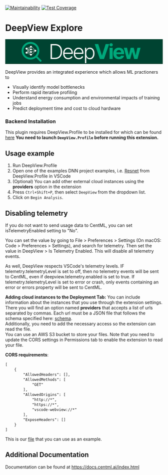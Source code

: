 [![Maintainability](https://api.codeclimate.com/v1/badges/0001287428a20bef03ad/maintainability)](https://codeclimate.com/github/CentML/DeepView.Explore/maintainability)
[![Test Coverage](https://api.codeclimate.com/v1/badges/0001287428a20bef03ad/test_coverage)](https://codeclimate.com/github/CentML/DeepView.Explore/test_coverage)

# DeepView Explore
![DeepView](https://raw.githubusercontent.com/CentML/DeepView.Explore/main/deepview-explore/react-ui/public/resources/deepview.png)

DeepView provides an integrated experience which allows ML practioners to
- Visually identify model bottlenecks
- Perform rapid iterative profiling
- Understand energy consumption and environmental impacts of training jobs
- Predict deployment time and cost to cloud hardware

### Backend Installation
This plugin requires DeepView.Profile to be installed for which can be found [here](https://github.com/CentML/DeepView.Profile) **You need to launch `DeepView.Profile` before running this extension.**

## Usage example
1. Run DeepView.Profile
2. Open one of the examples DNN project examples, i.e. [Resnet](https://github.com/CentML/DeepView.Profile/tree/main/examples/resnet) from DeepView.Profile in VSCode
3. (Optional) You can add other external cloud instances using the **providers** option in the extension
4. Press `Ctrl+Shift+P`, then select `DeepView` from the dropdown list.
5. Click on `Begin Analysis`.

## Disabling telemetry
If you do not want to send usage data to CentML, you can set isTelemetryEnabled setting to "No".

You can set the value by going to File > Preferences > Settings (On macOS: Code > Preferences > Settings), and search for telemetry. Then set the value in DeepView > Is Telemetry Enabled. This will disable all telemetry events.

As well, DeepView respects VSCode's telemetry levels. IF telemetry.telemetryLevel is set to off, then no telemetry events will be sent to CentML, even if deepview.telemetry.enabled is set to true. If telemetry.telemetryLevel is set to error or crash, only events containing an error or errors property will be sent to CentML.

**Adding cloud instances to the Deployment Tab:** You can include information about the instances that you use through the extension settings. There you will find an option named **providers** that accepts a list of urls separated by commas. Each url must be a JSON file that follows the schema specified here: [schema](deepview-explore/react-ui/src/schema/CloudProvidersSchema.js).<br/>
Additionally, you need to add the necessary access so the extension can read the file.<br/>
You can use an AWS S3 bucket to store your files. Note that you need to update the CORS settings in Permissions tab to enable the extension to read your file.

**CORS requirements**:
```
[
    {
        "AllowedHeaders": [],
        "AllowedMethods": [
            "GET"
        ],
        "AllowedOrigins": [
            "http://*",
            "https://*",
            "vscode-webview://*"
        ],
        "ExposeHeaders": []
    }
]
```

This is our [file](https://deepview-explorer-public.s3.amazonaws.com/vscode-cloud-providers/providers.json) that you can use as an example.

## Additional Documentation
Documentation can be found at https://docs.centml.ai/index.html
